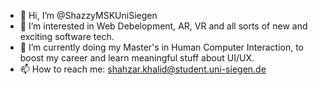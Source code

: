 - 👋 Hi, I’m @ShazzyMSKUniSiegen
- 👀 I’m interested in Web Debelopment, AR, VR and all sorts of new and exciting software tech.
- 🌱 I’m currently doing my Master's in Human Computer Interaction, to boost my career and learn meaningful stuff about UI/UX.
- 📫 How to reach me: shahzar.khalid@student.uni-siegen.de

<!---
ShazzyMSKUniSiegen/ShazzyMSKUniSiegen is a ✨ special ✨ repository because its `README.md` (this file) appears on your GitHub profile.
You can click the Preview link to take a look at your changes.
--->
